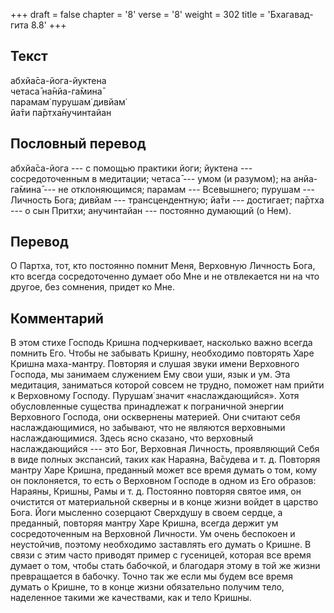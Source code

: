 +++
draft = false
chapter = '8'
verse = '8'
weight = 302
title = 'Бхагавад-гита 8.8'
+++
## Текст

абхйа̄са-йога-йуктена  
четаса̄ на̄нйа-га̄мина̄  
парамам̇ пурушам̇ дивйам̇  
йа̄ти па̄ртха̄нучинтайан

## Пословный перевод

абхйа̄са-йога --- с помощью практики йоги; йуктена --- сосредоточенным в
медитации; четаса̄ --- умом (и разумом); на анйа-га̄мина̄ --- не
отклоняющимся; парамам --- Всевышнего; пурушам --- Личность Бога; дивйам
--- трансцендентную; йа̄ти --- достигает; па̄ртха --- о сын Притхи;
анучинтайан --- постоянно думающий (о Нем).

## Перевод

О Партха, тот, кто постоянно помнит Меня, Верховную Личность Бога, кто
всегда сосредоточенно думает обо Мне и не отвлекается ни на что другое,
без сомнения, придет ко Мне.

## Комментарий

В этом стихе Господь Кришна подчеркивает, насколько важно всегда помнить
Его. Чтобы не забывать Кришну, необходимо повторять Харе Кришна
маха-мантру. Повторяя и слушая звуки имени Верховного Господа, мы
занимаем служением Ему свои уши, язык и ум. Эта медитация, заниматься
которой совсем не трудно, поможет нам прийти к Верховному Господу.
Пурушам̇ значит «наслаждающийся». Хотя обусловленные существа принадлежат
к пограничной энергии Верховного Господа, они осквернены материей. Они
считают себя наслаждающимися, но забывают, что не являются верховными
наслаждающимися. Здесь ясно сказано, что верховный наслаждающийся ---
это Бог, Верховная Личность, проявляющий Себя в виде полных экспансий,
таких как Нараяна, Ва̄судева и т. д. Повторяя мантру Харе Кришна,
преданный может все время думать о том, кому он поклоняется, то есть о
Верховном Господе в одном из Его образов: Нараяны, Кришны, Рамы и т. д.
Постоянно повторяя святое имя, он очистится от материальной скверны и в
конце жизни войдет в царство Бога. Йоги мысленно созерцают Сверхдушу в
своем сердце, а преданный, повторяя мантру Харе Кришна, всегда держит ум
сосредоточенным на Верховной Личности. Ум очень беспокоен и неустойчив,
поэтому необходимо заставлять его думать о Кришне. В связи с этим часто
приводят пример с гусеницей, которая все время думает о том, чтобы стать
бабочкой, и благодаря этому в той же жизни превращается в бабочку. Точно
так же если мы будем все время думать о Кришне, то в конце жизни
обязательно получим тело, наделенное такими же качествами, как и тело
Кришны.
